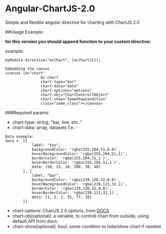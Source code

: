 # Angular-ChartJS-2.0
Simple and flexible angular directive for charting with ChartJS 2.0

##Usage Example:

**for this version you should append function to your custom directive:**

example:
```
myModule.directive("mcChart", [mcChartJs]);

```


```
Embedding the canvas
<canvas id="chart"
                mc-chart
                chart-type="bar" 
                chart-data="data" 
                chart-options="options"
                chart-obj="ChartControllObject"
                chart-show="SomeShowCondition"
                class="some_class"></canvas>
```

###Required params:
- chart-type: string, "bar, line, etc.."
- chart-data: array, datasets f.e.: 

```
Data example: 
data =  [{
            label: "foo",
            backgroundColor: 'rgba(255,204,51,0.8)',
            hoverBackgroundColor: 'rgba(255,204,51,1)',
            borderColor: 'rgba(255,204,51,1 )',
            hoverBorderColor: 'rgba(255,204,51,1 )',
            data: [50, 23, 10, 200, 30, 40]
        }, {
            label: "bar",
            backgroundColor: 'rgba(239,130,32,0.8)',
            hoverBackgroundColor: 'rgba(239,111,32,1)',
            borderColor: 'rgba(239,130,32,0.8)',
            hoverBorderColor: 'rgba(239,111,32,1)',
            data: [1, 2, 3, 55, 77, 10]
        }]
```

- chart-options: ChartJS 2.0 options, from [DOCS](http://www.chartjs.org/docs/)
- chart-obj[optional]: a variable, to controll chart from outside, using default API from docs.
- chart-show[optional]: bool, some condition to hide/show chart if needed

